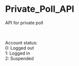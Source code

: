 # Private_Poll_API
API for private poll<br><br><br>


Account status:<br>
0: Logged out<br>
1: Logged in<br>
2: Suspended<br>
